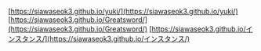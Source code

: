 [https://siawaseok3.github.io/yuki/](https://siawaseok3.github.io/yuki/)
[https://siawaseok3.github.io/Greatsword/](https://siawaseok3.github.io/Greatsword/)
[https://siawaseok3.github.io/インスタンス/](https://siawaseok3.github.io/インスタンス/)